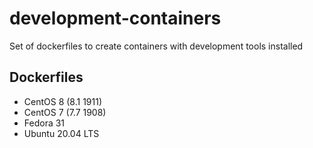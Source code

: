 # development-containers
Set of dockerfiles to create containers with development tools installed

## Dockerfiles
* CentOS 8 (8.1 1911) 
* CentOS 7 (7.7 1908)
* Fedora 31 
* Ubuntu 20.04 LTS
